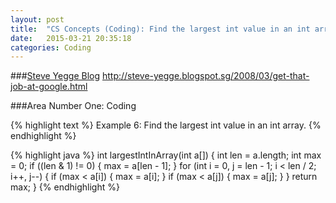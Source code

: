 ```yaml
---
layout: post
title:  "CS Concepts (Coding): Find the largest int value in an int array."
date:   2015-03-21 20:35:18
categories: Coding
---
```


###[Steve Yegge Blog](https://sites.google.com/site/steveyegge2/five-essential-phone-screen-questions)
http://steve-yegge.blogspot.sg/2008/03/get-that-job-at-google.html

###Area Number One: Coding

{% highlight text %}
Example 6:  Find the largest int value in an int array.
{% endhighlight %}

{% highlight java %}
  int largestIntInArray(int a[]) {
    int len = a.length;
    int max = 0;
    if ((len & 1) != 0) {
      max = a[len - 1];
    }
    for (int i = 0, j = len - 1; i < len / 2; i++, j--) {
      if (max < a[i]) {
        max = a[i];
      }
      if (max < a[j]) {
        max = a[j];
      }
    }
    return max;
  }
{% endhighlight %}
